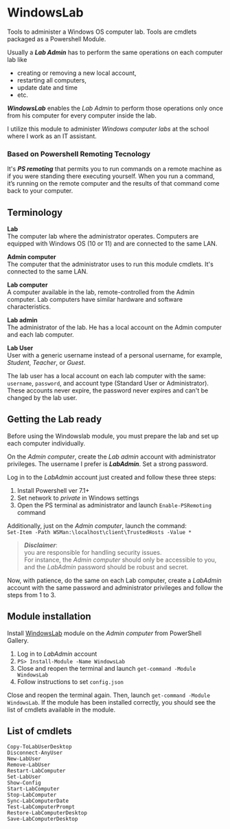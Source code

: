 # WindowsLab

Tools to administer a Windows OS computer lab. Tools are cmdlets packaged as a Powershell Module.

Usually a ***Lab Admin*** has to perform the same operations on each computer lab like 
* creating or removing a new local account, 
* restarting all computers,
* update date and time
* etc.

***WindowsLab*** enables the *Lab Admin* to perform those operations only once from his computer for every computer inside the lab.

I utilize this module to administer *Windows computer labs* at the school where I work as an IT assistant. 


### Based on Powershell Remoting Tecnology

It's ***PS remoting*** that permits you to run commands on a remote machine as if you were standing there executing yourself. When you run a command, it’s running on the remote computer and the results of that command come back to your computer.

## Terminology

**Lab**  
The computer lab where the administrator operates. Computers are equipped with Windows OS (10 or 11) and are connected to the same LAN.

**Admin computer**  
The computer that the administrator uses to run this module cmdlets. It's connected to the same LAN.

**Lab computer**  
A computer available in the lab, remote-controlled from the Admin computer. Lab computers have similar hardware and software characteristics.

**Lab admin**  
The administrator of the lab. He has a local account on the Admin computer and each lab computer.

**Lab User**  
User with a generic username instead of a personal username, for example, *Student*, *Teacher*, or *Guest*.  

 The lab user has a local account on each lab computer with the same: `username`, `password`, and account type (Standard User or Administrator). These accounts never expire, the password never expires and can't be changed by the lab user.
  
## Getting the Lab ready

Before using the Windowslab module, you must prepare the lab and set up each computer individually. 

On the *Admin computer*, create the *Lab admin* account with administrator privileges. The username I prefer is ***LabAdmin***. Set a strong password.

Log in to the *LabAdmin* account just created and follow these three steps:

1. Install Powershell ver 7.1+
2. Set network to *private* in Windows settings
3. Open the PS terminal as administrator and launch `Enable-PSRemoting` command 

Additionally, just on the *Admin computer*, launch the command:  
`Set-Item -Path WSMan:\localhost\client\TrustedHosts -Value *`  

>***Disclaimer***:  
you are responsible for handling security issues.  
For instance, the *Admin computer* should only be accessible to you, and the *LabAdmin* password should be robust and secret.

Now, with patience, do the same on each Lab computer, create a *LabAdmin* account with the same password and administrator privileges and follow the steps from 1 to 3.

## Module installation
Install [WindowsLab](https://www.powershellgallery.com/packages/WindowsLab/0.9.0) module on the *Admin computer* from PowerShell Gallery.

1. Log in to *LabAdmin* account
2. `PS> Install-Module -Name WindowsLab`
3. Close and reopen the terminal and launch `get-command -Module WindowsLab`
4. Follow instructions to set `config.json`

Close and reopen the terminal again. Then, launch `get-command -Module WindowsLab`. If the module has been installed correctly, you should see the list of cmdlets available in the module.

## List of cmdlets

`Copy-ToLabUserDesktop`  
`Disconnect-AnyUser`  
`New-LabUser`  
`Remove-LabUser`  
`Restart-LabComputer`  
`Set-LabUser`  
`Show-Config`  
`Start-LabComputer`  
`Stop-LabComputer`  
`Sync-LabComputerDate`  
`Test-LabComputerPrompt`  
`Restore-LabComputerDesktop`  
`Save-LabComputerDesktop`
